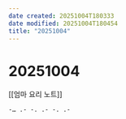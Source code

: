 ```yaml
---
date created: 20251004T180333
date modified: 20251004T180454
title: "20251004"
---
```


# 20251004

[[엄마 요리 노트]]

```text
-… .- -. .- -. .-
```